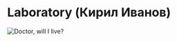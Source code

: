 Laboratory (Кирил Иванов)
========
![Doctor, will I live?](http://www.commitstrip.com/wp-content/uploads/2012/03/Strips-Psy-001-english800-final.jpg)
